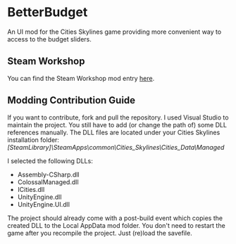 # BetterBudget
An UI mod for the Cities Skylines game providing more convenient way to access to the budget sliders.


## Steam Workshop
You can find the Steam Workshop mod entry [here](http://steamcommunity.com/sharedfiles/filedetails/?id=420972688).

## Modding Contribution Guide
If you want to contribute, fork and pull the repository. I used Visual Studio to maintain the project. You still have to add (or change the path of) some DLL references manually. The DLL files are located under your Cities Skylines installation folder: *[SteamLibrary]\SteamApps\common\Cities_Skylines\Cities_Data\Managed*

I selected the following DLLs:
* Assembly-CSharp.dll
* ColossalManaged.dll
* ICities.dll
* UnityEngine.dll
* UnityEngine.UI.dll

The project should already come with a post-build event which copies the created DLL to the Local AppData mod folder. You don't need to restart the game after you recompile the project. Just (re)load the savefile.
